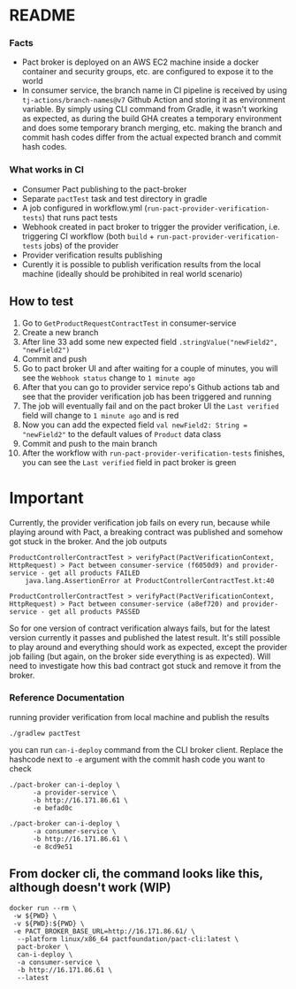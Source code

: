 # README
### Facts
- Pact broker is deployed on an AWS EC2 machine inside a docker container and
  security groups, etc. are configured to expose it to the world
- In consumer service, the branch name in CI pipeline is received by using `tj-actions/branch-names@v7`
  Github Action and storing it as environment variable. By simply using CLI command from Gradle,
  it wasn't working as expected, as during the build GHA creates a temporary environment and does
  some temporary branch merging, etc. making the branch and commit hash codes differ from the
  actual expected branch and commit hash codes.
### What works in CI
- Consumer Pact publishing to the pact-broker
- Separate `pactTest` task and test directory in gradle
- A job configured in workflow.yml (`run-pact-provider-verification-tests`) that runs pact tests
- Webhook created in pact broker to trigger the provider verification, i.e. triggering CI workflow
  (both `build` + `run-pact-provider-verification-tests` jobs) of the provider
- Provider verification results publishing
- Curently it is possible to publish verification results from the local machine
  (ideally should be prohibited in real world scenario)

## How to test

1. Go to `GetProductRequestContractTest` in consumer-service
2. Create a new branch
3. After line 33 add some new expected field `.stringValue("newField2", "newField2")`
4. Commit and push
5. Go to pact broker UI and after waiting for a couple of minutes, you will see the `Webhook status` change to `1 minute ago`
6. After that you can go to provider service repo's Github actions tab and see that the provider verification job has been triggered and running
7. The job will eventually fail and on the pact broker UI the `Last verified` field will change to `1 minute ago` and is red
8. Now you can add the expected field `val newField2: String = "newField2"` to the default values of `Product` data class
9. Commit and push to the main branch
10. After the workflow with `run-pact-provider-verification-tests` finishes, you can see the `Last verified` field in pact broker is green

# Important
Currently, the provider verification job fails on every run, because while playing around with Pact, a breaking contract was published
and somehow got stuck in the broker. And the job outputs
```
ProductControllerContractTest > verifyPact(PactVerificationContext, HttpRequest) > Pact between consumer-service (f6050d9) and provider-service - get all products FAILED
    java.lang.AssertionError at ProductControllerContractTest.kt:40

ProductControllerContractTest > verifyPact(PactVerificationContext, HttpRequest) > Pact between consumer-service (a8ef720) and provider-service - get all products PASSED
```
So for one version of contract verification always fails, but for the latest version currently it passes and published the latest result.
It's still possible to play around and everything should work as expected, except the provider job failing (but again, on the broker side everything is as expected).
Will need to investigate how this bad contract got stuck and remove it from the broker.

### Reference Documentation
running provider verification from local machine and publish the results
```
./gradlew pactTest 
```

you can run `can-i-deploy` command from the CLI broker client. Replace the hashcode next to `-e` argument with the commit hash code you want to check
```
./pact-broker can-i-deploy \
      -a provider-service \
      -b http://16.171.86.61 \
      -e befad0c
```

```
./pact-broker can-i-deploy \
      -a consumer-service \
      -b http://16.171.86.61 \
      -e 8cd9e51
```

## From docker cli, the command looks like this, although doesn't work (WIP)
```
docker run --rm \
 -w ${PWD} \
 -v ${PWD}:${PWD} \
 -e PACT_BROKER_BASE_URL=http://16.171.86.61/ \
  --platform linux/x86_64 pactfoundation/pact-cli:latest \
  pact-broker \
  can-i-deploy \
  -a consumer-service \
  -b http://16.171.86.61 \
  --latest
```